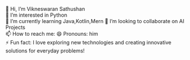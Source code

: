 👋 Hi, I’m Vikneswaran Sathushan  
👀 I’m interested in Python  
🌱 I’m currently learning Java,Kotlin,Mern
💞️ I’m looking to collaborate on AI Projects  
📫 How to reach me: 
😄 Pronouns: him  
⚡ Fun fact: I love exploring new technologies and creating innovative solutions for everyday problems!

<!---
IT22275042/IT22275042 is a ✨ special ✨ repository because its `README.md` (this file) appears on your GitHub profile.
You can click the Preview link to take a look at your changes.
--->
